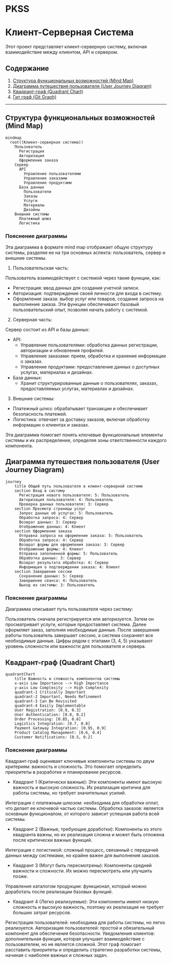 # PKSS
# Клиент-Серверная Система

Этот проект представляет клиент-серверную систему, включая взаимодействие между клиентом, API и сервером.
## Содержание

1. [Структура функциональных возможностей (Mind Map)](#структура-функциональных-возможностей-mind-map)
2. [Диаграмма путешествия пользователя (User Journey Diagram)](#диаграмма-путешествия-пользователя-user-journey-diagram)
3. [Квадрант-граф (Quadrant Chart)](#квадрант-граф-quadrant-chart)
4. [Гит граф (Git Graph)](#гит-граф-git-graph)

---

## Структура функциональных возможностей (Mind Map)

```mermaid
mindmap
  root((Клиент-серверная система))
    Пользователь
      Регистрация
      Авторизация
      Оформление заказа
    Сервер
      API
        Управление пользователями
        Управление заказами
        Управление продуктами
      База данных
        Пользователи
        Заказы
        Услуги
        Материалы
        Дизайны
    Внешние системы
      Платежный шлюз
      Логистика
```
### Пояснение диаграммы
Эта диаграмма в формате mind map отображает общую структуру системы, разделяя ее на три основных аспекта: пользователь, сервер и внешние системы.

1. Пользовательская часть:

Пользователь взаимодействует с системой через такие функции, как:
  * Регистрация: ввод данных для создания учетной записи.
  * Авторизация: подтверждение своей личности для входа в систему.
  * Оформление заказа: выбор услуг или товаров, создание запроса на выполнение заказа.
Эти функции обеспечивают базовый пользовательский опыт, позволяя начать работу с системой.
2. Серверная часть:

Сервер состоит из API и базы данных:
  * API:
      + Управление пользователями: обработка данных регистрации, авторизации и обновления профилей.
      + Управление заказами: прием, обработка и хранение информации о заказах.
      + Управление продуктами: предоставление данных о доступных услугах, материалах и дизайнах.
  * База данных:
      + Хранит структурированные данные о пользователях, заказах, предоставляемых услугах, материалах и дизайнах.
3. Внешние системы:

* Платежный шлюз: обрабатывает транзакции и обеспечивает безопасность платежей.
* Логистика: отвечает за доставку заказов, включая обработку информации о клиентах и заказах.

Эта диаграмма помогает понять ключевые функциональные элементы системы и их распределение, определяя зоны ответственности каждого компонента.

## Диаграмма путешествия пользователя (User Journey Diagram)

```mermaid
journey
    title Общий путь пользователя в клиент-серверной системе
    section Вход в систему
      Регистрация нового пользователя: 5: Пользователь
      Авторизация пользователя: 4: Пользователь
      Проверка данных пользователя: 3: Сервер
    section Просмотр страницы услуг
      Запрос данных об услугах: 5: Пользователь
      Обработка запроса: 4: Сервер
      Возврат данных: 3: Сервер
      Отображение данных: 4: Клиент
    section Оформление заказа
      Отправка запроса на оформление заказа: 5: Пользователь
      Обработка запроса: 4: Сервер
      Возврат формы для оформления заказа: 3: Сервер
      Отображение формы: 4: Клиент
      Отправка заполненной формы: 5: Пользователь
      Обработка данных: 3: Сервер
      Возврат результата обработка: 4: Сервер
      Информация о подтверждении заказа: 4: Клиент
    section Завершение сессии
      Сохранение данных: 5: Сервер
      Завершение сеанса: 4: Пользователь
      Выход из системы: 3: Пользователь
```
### Пояснение диаграммы
Диаграмма описывает путь пользователя через систему:

Пользователь сначала регистрируется или авторизуется.
Затем он просматривает услуги, которые предоставляет система.
Далее оформляет заказ, заполняя необходимые данные.
После завершения работы пользователь завершает сессию, а система сохраняет все необходимые данные.
Цифры рядом с этапами (3, 4, 5) указывают уровень сложности или важности для пользователя и сервера.

## Квадрант-граф (Quadrant Chart)

```mermaid
quadrantChart
    title Важность и сложность компонентов системы
    x-axis Low Importance --> High Importance
    y-axis Low Complexity --> High Complexity
    quadrant-1 Critically Important
    quadrant-2 Important, Needs Refinement
    quadrant-3 Can Be Revisited
    quadrant-4 Easily Implementable
    User Registration: [0.9, 0.3]
    User Authentication: [0.8, 0.2]
    Order Processing: [0.85, 0.6]
    Logistics Integration: [0.7, 0.8]
    Payment Gateway Integration: [0.95, 0.9]
    Product Catalog Management: [0.6, 0.4]
    Customer Notifications: [0.5, 0.2]
```
### Пояснение диаграммы
Квадрант-граф оценивает ключевые компоненты системы по двум критериям: важность и сложность. Это помогает определить приоритеты в разработке и планировании ресурсов.

* Квадрант 1 (Критически важные):
Эти компоненты имеют высокую важность и высокую сложность. Их реализация критична для работы системы, но требует значительных усилий.

Интеграция с платежным шлюзом: необходима для обработки оплат, что делает ее ключевой частью системы.
Обработка заказов: является основным функционалом, от которого зависит успешная работа всей системы.
* Квадрант 2 (Важные, требующие доработки):
Компоненты из этого квадранта важны, но их реализация сложна и может быть отложена после критически важных функций.

Интеграция с логистикой: сложный процесс, связанный с передачей данных между системами, но крайне важен для выполнения заказов.
* Квадрант 3 (Могут быть пересмотрены):
Компоненты средней важности и сложности. Их можно пересмотреть или улучшить позже.

Управление каталогом продукции: функционал, который можно доработать после реализации базовых функций.
* Квадрант 4 (Легко реализуемые):
Эти компоненты имеют низкую сложность и высокую важность, поэтому их реализация не требует больших затрат ресурсов.

Регистрация пользователей: необходима для работы системы, но легко реализуется.
Авторизация пользователей: простой и обязательный компонент для обеспечения безопасности.
Уведомления клиентов: дополнительная функция, которая улучшает взаимодействие с пользователем, но не является сложной.
Этот граф помогает расставить приоритеты и определить стратегию разработки системы, начиная с наиболее важных и сложных задач.
